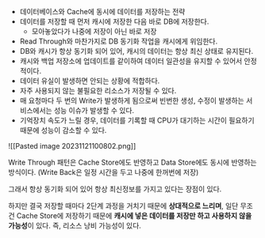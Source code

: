 - 데이터베이스와 Cache에 동시에 데이터를 저장하는 전략
- 데이터를 저장할 때 먼저 캐시에 저장한 다음 바로 DB에 저장한다.
	- 모아놓았다가 나중에 저장이 아닌 바로 저장
- Read Through와 마찬가지로 DB 동기화 작업을 캐시에게 위임한다.
- DB와 캐시가 항상 동기화 되어 있어, 캐시의 데이터는 항상 최신 상태로 유지된다.
- 캐시와 백업 저장소에 업데이트를 같이하여 데이터 일관성을 유지할 수 있어서 안정적이다.
- 데이터 유실이 발생하면 안되는 상황에 적합하다.
- 자주 사용되지 않는 불필요한 리소스가 저장될 수 있다.
- 매 요청마다 두 번의 Write가 발생하게 됨으로써 빈번한 생성, 수정이 발생하는 서비스에서는 성능 이슈가 발생할 수 있다.
- 기억장치 속도가 느릴 경우, 데이터를 기록할 때 CPU가 대기하는 시간이 필요하기 때문에 성능이 감소할 수 있다.

![[Pasted image 20231121100802.png]]

Write Through 패턴은 Cache Store에도 반영하고 Data Store에도 동시에 반영하는 방식이다. (Write Back은 일정 시간을 두고 나중에 한꺼번에 저장)

그래서 항상 동기화 되어 있어 항상 최신정보를 가지고 있다는 장점이 있다.

하지만 결국 저장할 때마다 2단계 과정을 거치기 때문에 **상대적으로 느리며**, 일단 무조건 Cache Store에 저장하기 때문에 **캐시에 넣은 데이터를 저장만 하고 사용하지 않을 가능성**이 있다. 즉, 리소스 낭비 가능성이 있다.